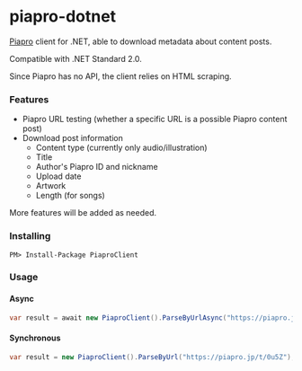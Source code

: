 piapro-dotnet
=============

[Piapro](https://piapro.jp/) client for .NET, able to download metadata about content posts.

Compatible with .NET Standard 2.0.

Since Piapro has no API, the client relies on HTML scraping.

### Features
* Piapro URL testing (whether a specific URL is a possible Piapro content post)
* Download post information
  * Content type (currently only audio/illustration)
  * Title
  * Author's Piapro ID and nickname
  * Upload date
  * Artwork
  * Length (for songs)

More features will be added as needed.

### Installing

```
PM> Install-Package PiaproClient
```

### Usage

#### Async

```csharp
var result = await new PiaproClient().ParseByUrlAsync("https://piapro.jp/t/0u5Z");
```

#### Synchronous

```csharp
var result = new PiaproClient().ParseByUrl("https://piapro.jp/t/0u5Z");
```